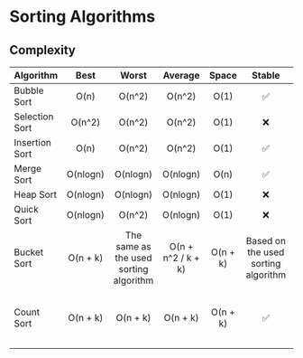 # Sorting Algorithms



## Complexity
| Algorithm      |   Best   |                 Worst                  |      Average       |  Space   |               Stable                | Note                                 |
| :------------- | :------: | :------------------------------------: | :----------------: | :------: | :---------------------------------: | :----------------------------------- |
| Bubble Sort    |   O(n)   |                 O(n^2)                 |       O(n^2)       |   O(1)   |                  ✅                  |
| Selection Sort |  O(n^2)  |                 O(n^2)                 |       O(n^2)       |   O(1)   |                  ❌                  |
| Insertion Sort |   O(n)   |                 O(n^2)                 |       O(n^2)       |   O(1)   |                  ✅                  |
| Merge Sort     | O(nlogn) |                O(nlogn)                |      O(nlogn)      |   O(n)   |                  ✅                  |
| Heap Sort      | O(nlogn) |                O(nlogn)                |      O(nlogn)      |   O(1)   |                  ❌                  |
| Quick Sort     | O(nlogn) |                 O(n^2)                 |      O(nlogn)      |   O(1)   |                  ❌                  |
| Bucket Sort    | O(n + k) | The same as the used sorting algorithm | O(n + n^2 / k + k) | O(n + k) | Based on the used sorting algorithm |
| Count Sort     | O(n + k) |                O(n + k)                |      O(n + k)      | O(n + k) |                  ✅                  | It can only be used to sort integers |